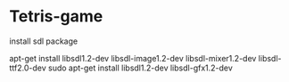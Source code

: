 # Tetris-game

install sdl package

apt-get install libsdl1.2-dev libsdl-image1.2-dev libsdl-mixer1.2-dev libsdl-ttf2.0-dev
sudo apt-get install libsdl1.2-dev libsdl-gfx1.2-dev